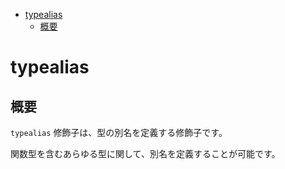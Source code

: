 - [typealias](#typealias)
  - [概要](#概要)


# typealias

## 概要

`typealias` 修飾子は、型の別名を定義する修飾子です。

関数型を含むあらゆる型に関して、別名を定義することが可能です。







